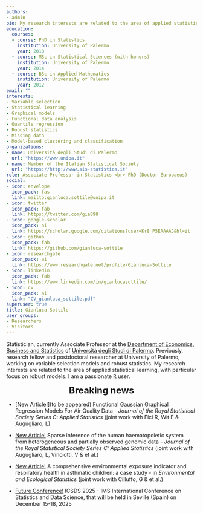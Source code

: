 ```yaml
---
authors:
- admin
bio: My research interests are related to the area of applied statistical learning, with particular focus on robust models.
education:
  courses:
  - course: PhD in Statistics
    institution: University of Palermo
    year: 2018
  - course: MSc in Statistical Sciences (with honors)
    institution: University of Palermo
    year: 2014
  - course: BSc in Applied Mathematics
    institution: University of Palermo
    year: 2012
email: ""
interests:
- Variable selection
- Statistical learning
- Graphical models
- Functional data analysis
- Quantile regression
- Robust statistics
- Missing data
- Model-based clustering and classification
organizations:
- name: Università degli Studi di Palermo
  url: "https://www.unipa.it"
- name: Member of the Italian Statistical Society
  url: "https://http://www.sis-statistica.it"
role: Associate Professor in Statistics <br> PhD (Doctor Europaeus)
social:
- icon: envelope
  icon_pack: fas
  link: mailto:gianluca.sottile@unipa.it
- icon: twitter
  icon_pack: fab
  link: https://twitter.com/gia898
- icon: google-scholar
  icon_pack: ai
  link: https://scholar.google.com/citations?user=Kr8_P5EAAAAJ&hl=it
- icon: github
  icon_pack: fab
  link: https://github.com/gianluca-sottile
- icon: researchgate
  icon_pack: ai
  link: https://www.researchgate.net/profile/Gianluca-Sottile
- icon: linkedin
  icon_pack: fab
  link: https://www.linkedin.com/in/gianlucasottile/
- icon: cv
  icon_pack: ai
  link: "CV_gianluca_sottile.pdf"
superuser: true
title: Gianluca Sottile
user_groups:
- Researchers
- Visitors
---
```



Statistician, currently Associate Professor at the [Department of Economics, Business and Statistics](https://www.unipa.it/dipartimenti/seas) of [Università degli Studi di Palermo](https://www.unipa.it). Previously, research fellow and postdoctoral researcher at University of Palermo, working on variable selection models and robust statistics. My research interests are related to the area of applied statistical learning, with particular focus on robust models. I am a passionate [<tt>R</tt>](https://cran.r-project.org) user.

<font size="5"> <center><b> Breaking news </b> </center></font>

* [New Article!](to be appeared) Functional Gaussian Graphical Regression Models For Air Quality Data - *Journal of the Royal Statistical Society Series C: Applied Statistics*
(joint work with Fici R, Wit E & Augugliaro, L)
* [New Article!](https://dx.doi.org/10.1093/jrsssc/qlae052) Sparse inference of the human haematopoietic system from heterogeneous and partially observed genomic data - *Journal of the Royal Statistical Society Series C: Applied Statistics*
(joint work with Augugliaro, L, Vinciotti, V & et al.)
* [New Article!](https://link.springer.com/article/10.1007/s10651-024-00610-0) A comprehensive environmental exposure indicator and respiratory health in asthmatic children: a case study - in *Environmental and Ecological Statistics*
(joint work with Cilluffo, G & et al.)

* [Future Conference!](https://sites.google.com/view/ims-icsds2025/) ICSDS 2025 - IMS International Conference on Statistics and Data Science, that will be held in Seville (Spain) on December 15-18, 2025
